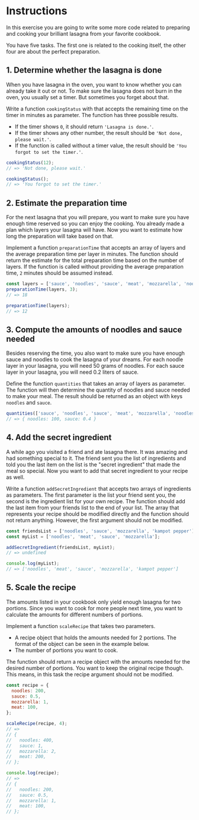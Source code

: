# Instructions

In this exercise you are going to write some more code related to preparing and cooking your brilliant lasagna from your favorite cookbook.

You have five tasks.
The first one is related to the cooking itself, the other four are about the perfect preparation.

## 1. Determine whether the lasagna is done

When you have lasagna in the oven, you want to know whether you can already take it out or not.
To make sure the lasagna does not burn in the oven, you usually set a timer.
But sometimes you forget about that.

Write a function `cookingStatus` with that accepts the remaining time on the timer in minutes as parameter.
The function has three possible results.

- If the timer shows `0`, it should return `'Lasagna is done.'`.
- If the timer shows any other number, the result should be `'Not done, please wait.'`.
- If the function is called without a timer value, the result should be `'You forgot to set the timer.'`.

```javascript
cookingStatus(12);
// => 'Not done, please wait.'

cookingStatus();
// => 'You forgot to set the timer.'
```

## 2. Estimate the preparation time

For the next lasagna that you will prepare, you want to make sure you have enough time reserved so you can enjoy the cooking.
You already made a plan which layers your lasagna will have.
Now you want to estimate how long the preparation will take based on that.

Implement a function `preparationTime` that accepts an array of layers and the average preparation time per layer in minutes.
The function should return the estimate for the total preparation time based on the number of layers.
If the function is called without providing the average preparation time, `2` minutes should be assumed instead.

```javascript
const layers = ['sauce', 'noodles', 'sauce', 'meat', 'mozzarella', 'noodles'];
preparationTime(layers, 3);
// => 18

preparationTime(layers);
// => 12
```

## 3. Compute the amounts of noodles and sauce needed

Besides reserving the time, you also want to make sure you have enough sauce and noodles to cook the lasagna of your dreams.
For each noodle layer in your lasagna, you will need 50 grams of noodles.
For each sauce layer in your lasagna, you will need 0.2 liters of sauce.

Define the function `quantities` that takes an array of layers as parameter.
The function will then determine the quantity of noodles and sauce needed to make your meal.
The result should be returned as an object with keys `noodles` and `sauce`.

```javascript
quantities(['sauce', 'noodles', 'sauce', 'meat', 'mozzarella', 'noodles']);
// => { noodles: 100, sauce: 0.4 }
```

## 4. Add the secret ingredient

A while ago you visited a friend and ate lasagna there.
It was amazing and had something special to it.
The friend sent you the list of ingredients and told you the last item on the list is the "secret ingredient" that made the meal so special.
Now you want to add that secret ingredient to your recipe as well.

Write a function `addSecretIngredient` that accepts two arrays of ingredients as parameters.
The first parameter is the list your friend sent you, the second is the ingredient list for your own recipe.
The function should add the last item from your friends list to the end of your list.
The array that represents your recipe should be modified directly and the function should not return anything.
However, the first argument should not be modified.

```javascript
const friendsList = ['noodles', 'sauce', 'mozzarella', 'kampot pepper'];
const myList = ['noodles', 'meat', 'sauce', 'mozzarella'];

addSecretIngredient(friendsList, myList);
// => undefined

console.log(myList);
// => ['noodles', 'meat', 'sauce', 'mozzarella', 'kampot pepper']
```

## 5. Scale the recipe

The amounts listed in your cookbook only yield enough lasagna for two portions.
Since you want to cook for more people next time, you want to calculate the amounts for different numbers of portions.

Implement a function `scaleRecipe` that takes two parameters.

- A recipe object that holds the amounts needed for 2 portions.
  The format of the object can be seen in the example below.
- The number of portions you want to cook.

The function should return a recipe object with the amounts needed for the desired number of portions.
You want to keep the original recipe though.
This means, in this task the recipe argument should not be modified.

```javascript
const recipe = {
  noodles: 200,
  sauce: 0.5,
  mozzarella: 1,
  meat: 100,
};

scaleRecipe(recipe, 4);
// =>
// {
//   noodles: 400,
//   sauce: 1,
//   mozzarella: 2,
//   meat: 200,
// };

console.log(recipe);
// =>
// {
//   noodles: 200,
//   sauce: 0.5,
//   mozzarella: 1,
//   meat: 100,
// };
```

